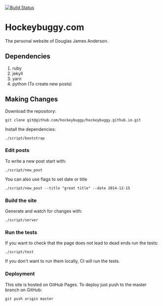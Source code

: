 
[![Build Status](https://travis-ci.org/hockeybuggy/hockeybuggy.github.io.svg?branch=master)](https://travis-ci.org/hockeybuggy/hockeybuggy.github.io)

# Hockeybuggy.com

The personal website of Douglas James Anderson.


## Dependencies

1. ruby
1. jekyll
1. yarn
1. python (To create new posts)


## Making Changes

Download the repository:

    git clone git@github.com/hockeybuggy/hockeybuggy.github.io.git

Install the dependencies:

    ./script/bootstrap


### Edit posts

To write a new post start with:

    ./script/new_post

You can also use flags to set date or title

    ./script/new_post --title "great title" --date 2014-12-15


### Build the site

Generate and watch for changes with:

    ./script/server


### Run the tests

If you want to check that the page does not lead to dead ends run the tests:

    ./script/test

If you don't want to run them locally, CI will run the tests.


### Deployment

This site is hosted on GitHub Pages. To deploy just push to the master branch on GitHub:

    git push origin master
